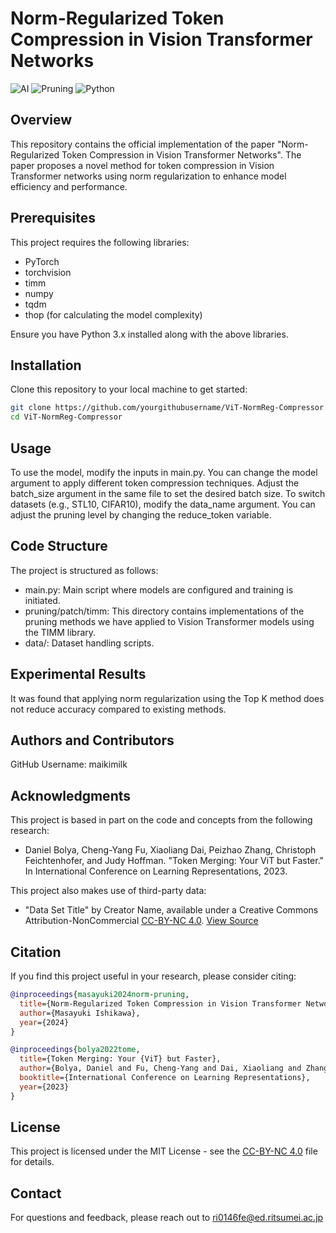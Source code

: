 # Norm-Regularized Token Compression in Vision Transformer Networks

![AI](https://img.shields.io/badge/AI-Image_Classification-blue)
![Pruning](https://img.shields.io/badge/Pruning-Vision_Transformer-red)
![Python](https://img.shields.io/badge/code-Python-green)

## Overview
This repository contains the official implementation of the paper "Norm-Regularized Token Compression in Vision Transformer Networks". The paper proposes a novel method for token compression in Vision Transformer networks using norm regularization to enhance model efficiency and performance.

## Prerequisites
This project requires the following libraries:
- PyTorch
- torchvision
- timm
- numpy
- tqdm
- thop (for calculating the model complexity)

Ensure you have Python 3.x installed along with the above libraries.

## Installation
Clone this repository to your local machine to get started:
```bash
git clone https://github.com/yourgithubusername/ViT-NormReg-Compressor.git
cd ViT-NormReg-Compressor
```

## Usage
To use the model, modify the inputs in main.py. You can change the model argument to apply different token compression techniques. Adjust the batch_size argument in the same file to set the desired batch size. To switch datasets (e.g., STL10, CIFAR10), modify the data_name argument. You can adjust the pruning level by changing the reduce_token variable.

## Code Structure
The project is structured as follows:

- main.py: Main script where models are configured and training is initiated.
- pruning/patch/timm: This directory contains implementations of the pruning methods we have applied to Vision Transformer models using the TIMM library.
- data/: Dataset handling scripts.

## Experimental Results
It was found that applying norm regularization using the Top K method does not reduce accuracy compared to existing methods.

## Authors and Contributors
GitHub Username: maikimilk

## Acknowledgments

This project is based in part on the code and concepts from the following research:

- Daniel Bolya, Cheng-Yang Fu, Xiaoliang Dai, Peizhao Zhang, Christoph Feichtenhofer, and Judy Hoffman. "Token Merging: Your ViT but Faster." In International Conference on Learning Representations, 2023.

This project also makes use of third-party data:

- "Data Set Title" by Creator Name, available under a Creative Commons Attribution-NonCommercial [CC-BY-NC 4.0](LICENSE). [View Source](https://github.com/facebookresearch/ToMe)


## Citation

If you find this project useful in your research, please consider citing:

```bibtex
@inproceedings{masayuki2024norm-pruning,
  title={Norm-Regularized Token Compression in Vision Transformer Networks},
  author={Masayuki Ishikawa},
  year={2024}
}

@inproceedings{bolya2022tome,
  title={Token Merging: Your {ViT} but Faster},
  author={Bolya, Daniel and Fu, Cheng-Yang and Dai, Xiaoliang and Zhang, Peizhao and Feichtenhofer, Christoph and Hoffman, Judy},
  booktitle={International Conference on Learning Representations},
  year={2023}
}
```

## License
This project is licensed under the MIT License - see the [CC-BY-NC 4.0](LICENSE) file for details.

## Contact
For questions and feedback, please reach out to ri0146fe@ed.ritsumei.ac.jp